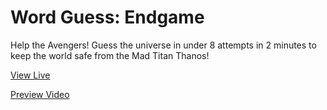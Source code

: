 <h1>Word Guess: Endgame</h1>

<p>Help the Avengers! Guess the universe in under 8 attempts in 2 minutes to keep the world safe from the Mad Titan Thanos!</p>

<a href="https://waynecruz.github.io/wordguess/">View Live</a>

<a href="https://github.com/user-attachments/assets/62d60afd-4d10-4b11-b615-5b8a202eb997">Preview Video</a>
